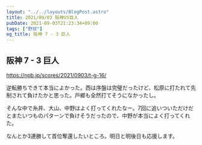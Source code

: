 ```yaml
---
layout: "../../layouts/BlogPost.astro"
title: 2021/09/03 阪神VS巨人
pubDate: 2021-09-03T21:23:34+09:00
tags: ["野球"]
og_title: 阪神 7 - 3 巨人
---
```


## 阪神 7 - 3 巨人

https://npb.jp/scores/2021/0903/t-g-16/


逆転勝ちできて本当によかった。西は序盤は完璧だったけど、松原に打たれて先制されて負けたかと思った。戸郷も全然打てそうになかったし。

そんな中で糸井、大山、中野はよく打ってくれたなー。7回に追いついただけだとまたいつものパターンで負けそうだったので、中野が本当によく打ってくれた。

なんとか3連勝して首位奪還したいところ。明日と明後日も応援します。